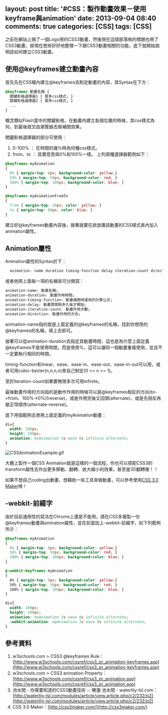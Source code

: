 layout: post
title: '#CSS：製作動畫效果－使用keyframe與animation'
date: 2013-09-04 08:40
comments: true
categories: [CSS]
tags: [CSS]
---
之前在網站上搞了一個Logo用的CSS3動畫，然後現在這個部落格的標題也用了CSS3動畫，故現在想來好好地整理一下跟CSS3動畫相關的功能，底下就開始說明該如何建立CSS3動畫。

## 使用@keyframes建立動畫內容
首先先在CSS檔內建立@keyframes去制定動畫的內容，其Syntax在下方：
```css keyframes.css
@keyframes 動畫名稱 {
  關鍵影格選擇器1 { 眾多css樣式; }
  關鍵影格選擇器2 { 眾多css樣式; }
  ...
}
```
概念類似Flash當中的關鍵影格，在動畫內建立各個位置的時候，其css樣式為何，到最後就交由瀏覽器去做補間效果。

關鍵影格選擇器的部分可使用：
1. 0-100% ： 在時間的幾%時為何種css樣式。
2. from、to ： 其實意思與0%和100%一樣。
上列兩種選擇器範例如下：
```css percent-selector.css
@keyframes myAnimation
{
  0% { margin-top: 0px; background-color: yellow;}
  50% { margin-top: 50px; background-color: red; }
  100% { margin-top: 100px; background-color: blue; }
}
```
```css from-to-selector.css
@keyframes myAnimationFromTo
{
  from { margin-top: 20px; color: yellow; }
  to { margin-top: 80px; color: blue; }
}
```
建立好@keyframes動畫內容後，接著就要在欲放置該動畫的CSS樣式表內加入animation屬性。

## Animation屬性
Animation屬性的Syntax於下：
```css animation.css
  animation: name duration timing-function delay iteration-count direction;
```
或者依照上面每一項的名稱皆可分開寫：
```css animation-split.css
animation-name: 動畫名稱;
animation-duration: 動畫作用時間;
animation-timing-function: 動畫補間時運用的計算公式;
animation-delay: 動畫需間隔多久後才開始;
animation-iteration-count: 動畫作用次數;
animation-direction: 動畫作用的方向;
```
animation-name指的就是上面定義的@keyframes的名稱，找到你想用的@keyframes的名稱，填上去即可。

接著可以從animation-duration去指定其動畫時間，這也是為什麼上面定義@keyframes不是使用時間，而是使用%，這可以讓同一個動畫重複使用，並且不一定要執行相同的時間。

timing-function有linear、ease、ease-in、ease-out、ease-in-out可以用，或者可用cubic-bezier(n,n,n,n)來自己制定(0 <= n <= 1)。

至於iteration-count如果要無限多次可用infinite。

最後動畫作用的方向指的是動作作用的時候可以是@keyframes相反的方向(to->from、100%->0%)(reverse)，或是作用完後又回頭(alternate)、或是先相反再變正常順序(alternate-reverse)。

底下用個範例去使用上面定義的myAnimation動畫：
```css div-animation.css
div{
  width: 100px;
  height: 100px;
  animation: myAnimation 3s ease 0s infinite alternate;
}
```
![CSSAnimationExample.gif](/image/qvZxc31IRNudZBNFdMna_CSSAnimationExample.gif)

大體上製作一個CSS Animation就是這樣的一個流程，你也可以搭配CSS3的transform屬性去作出更多移動、翻轉、放大縮小的效果，甚至是3D翻轉喔！！

如果不想自己coding出動畫，想藉助一些工具來做動畫，可以參考使用[CSS 3.0 Maker](http://css3maker.com/)唷！

## -webkit-前綴字
由於目前通用性的寫法在Chrome上還是不能用，請在CSS多複製一份@keyframes動畫與animation屬性，並在前面加上-webkit-前綴字，如下列範例所示：
```css webkit.css
@keyframes myAnimation
{
  0% { margin-top: 0px; background-color: yellow;}
  50% { margin-top: 50px; background-color: red; }
  100% { margin-top: 100px; background-color: blue; }
}

@-webkit-keyframes myAnimation
{
  0% { margin-top: 0px; background-color: yellow;}
  50% { margin-top: 50px; background-color: red; }
  100% { margin-top: 100px; background-color: blue; }
}

div{
  width: 100px;
  height: 100px;
  animation: myAnimation 3s ease 0s infinite alternate;
  -webkit-animation: myAnimation 3s ease 0s infinite alternate;
}
```

## 參考資料
1. w3schools.com > CSS3 @keyframes Rule：[http://www.w3schools.com/cssref/css3_pr_animation-keyframes.asp](http://www.w3schools.com/cssref/css3_pr_animation-keyframes.asp)
2. w3schools.com > CSS3 animation Property：[http://www.w3schools.com/cssref/css3_pr_animation.asp](http://www.w3schools.com/cssref/css3_pr_animation.asp)
3. 池水間 - 你需要知道的CSS3動畫技術 ::: 睡蓮‧池水間 - waterlily-lsl.com：[http://waterlily-lsl.com/modules/article/view.article.php/c2/232/p2](http://waterlily-lsl.com/modules/article/view.article.php/c2/232/p2)
4. CSS 3.0 Maker：[http://css3maker.com/](http://css3maker.com/)